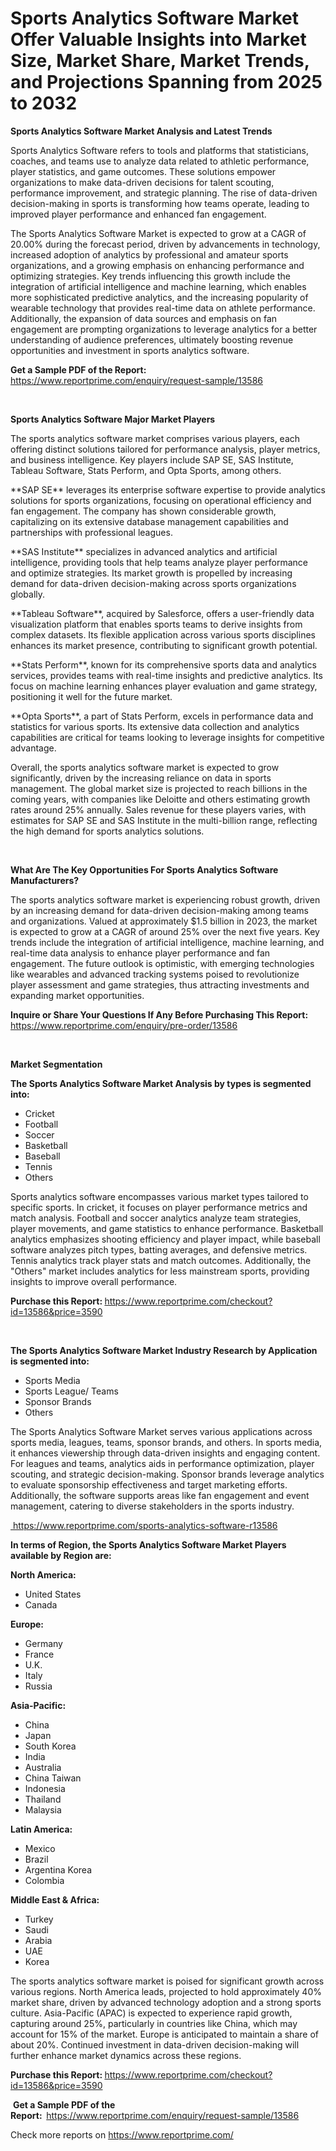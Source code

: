 <p><h1>Sports Analytics Software Market Offer Valuable Insights into Market Size, Market Share, Market Trends, and Projections Spanning from 2025 to 2032</h1></p><p><strong>Sports Analytics Software Market Analysis and Latest Trends</strong></p>
<p><p>Sports Analytics Software refers to tools and platforms that statisticians, coaches, and teams use to analyze data related to athletic performance, player statistics, and game outcomes. These solutions empower organizations to make data-driven decisions for talent scouting, performance improvement, and strategic planning. The rise of data-driven decision-making in sports is transforming how teams operate, leading to improved player performance and enhanced fan engagement.</p><p>The Sports Analytics Software Market is expected to grow at a CAGR of 20.00% during the forecast period, driven by advancements in technology, increased adoption of analytics by professional and amateur sports organizations, and a growing emphasis on enhancing performance and optimizing strategies. Key trends influencing this growth include the integration of artificial intelligence and machine learning, which enables more sophisticated predictive analytics, and the increasing popularity of wearable technology that provides real-time data on athlete performance. Additionally, the expansion of data sources and emphasis on fan engagement are prompting organizations to leverage analytics for a better understanding of audience preferences, ultimately boosting revenue opportunities and investment in sports analytics software.</p></p>
<p><strong>Get a Sample PDF of the Report:&nbsp;</strong> <a href="https://www.reportprime.com/enquiry/request-sample/13586?utm_campaign=3369&utm_medium=2&utm_source=Github&utm_content=ia&utm_term=20032025&utm_id=sports-analytics-software">https://www.reportprime.com/enquiry/request-sample/13586</a></p>
<p>&nbsp;</p>
<p><strong>Sports Analytics Software Major Market Players</strong></p>
<p><p>The sports analytics software market comprises various players, each offering distinct solutions tailored for performance analysis, player metrics, and business intelligence. Key players include SAP SE, SAS Institute, Tableau Software, Stats Perform, and Opta Sports, among others.</p><p>**SAP SE** leverages its enterprise software expertise to provide analytics solutions for sports organizations, focusing on operational efficiency and fan engagement. The company has shown considerable growth, capitalizing on its extensive database management capabilities and partnerships with professional leagues.</p><p>**SAS Institute** specializes in advanced analytics and artificial intelligence, providing tools that help teams analyze player performance and optimize strategies. Its market growth is propelled by increasing demand for data-driven decision-making across sports organizations globally.</p><p>**Tableau Software**, acquired by Salesforce, offers a user-friendly data visualization platform that enables sports teams to derive insights from complex datasets. Its flexible application across various sports disciplines enhances its market presence, contributing to significant growth potential.</p><p>**Stats Perform**, known for its comprehensive sports data and analytics services, provides teams with real-time insights and predictive analytics. Its focus on machine learning enhances player evaluation and game strategy, positioning it well for the future market.</p><p>**Opta Sports**, a part of Stats Perform, excels in performance data and statistics for various sports. Its extensive data collection and analytics capabilities are critical for teams looking to leverage insights for competitive advantage.</p><p>Overall, the sports analytics software market is expected to grow significantly, driven by the increasing reliance on data in sports management. The global market size is projected to reach billions in the coming years, with companies like Deloitte and others estimating growth rates around 25% annually. Sales revenue for these players varies, with estimates for SAP SE and SAS Institute in the multi-billion range, reflecting the high demand for sports analytics solutions.</p></p>
<p>&nbsp;</p>
<p><strong>What Are The Key Opportunities For Sports Analytics Software Manufacturers?</strong></p>
<p><p>The sports analytics software market is experiencing robust growth, driven by an increasing demand for data-driven decision-making among teams and organizations. Valued at approximately $1.5 billion in 2023, the market is expected to grow at a CAGR of around 25% over the next five years. Key trends include the integration of artificial intelligence, machine learning, and real-time data analysis to enhance player performance and fan engagement. The future outlook is optimistic, with emerging technologies like wearables and advanced tracking systems poised to revolutionize player assessment and game strategies, thus attracting investments and expanding market opportunities.</p></p>
<p><strong>Inquire or Share Your Questions If Any Before Purchasing This Report:</strong> <a href="https://www.reportprime.com/enquiry/pre-order/13586?utm_campaign=3369&utm_medium=2&utm_source=Github&utm_content=ia&utm_term=20032025&utm_id=sports-analytics-software">https://www.reportprime.com/enquiry/pre-order/13586</a></p>
<p>&nbsp;</p>
<p><strong>Market Segmentation</strong></p>
<p><strong>The Sports Analytics Software Market Analysis by types is segmented into:</strong></p>
<p><ul><li>Cricket</li><li>Football</li><li>Soccer</li><li>Basketball</li><li>Baseball</li><li>Tennis</li><li>Others</li></ul></p>
<p><p>Sports analytics software encompasses various market types tailored to specific sports. In cricket, it focuses on player performance metrics and match analysis. Football and soccer analytics analyze team strategies, player movements, and game statistics to enhance performance. Basketball analytics emphasizes shooting efficiency and player impact, while baseball software analyzes pitch types, batting averages, and defensive metrics. Tennis analytics track player stats and match outcomes. Additionally, the "Others" market includes analytics for less mainstream sports, providing insights to improve overall performance.</p></p>
<p><strong>Purchase this Report:&nbsp;</strong><a href="https://www.reportprime.com/checkout?id=13586&price=3590&utm_campaign=3369&utm_medium=2&utm_source=Github&utm_content=ia&utm_term=20032025&utm_id=sports-analytics-software">https://www.reportprime.com/checkout?id=13586&price=3590</a></p>
<p>&nbsp;</p>
<p><strong>The Sports Analytics Software Market Industry Research by Application is segmented into:</strong></p>
<p><ul><li>Sports Media</li><li>Sports League/ Teams</li><li>Sponsor Brands</li><li>Others</li></ul></p>
<p><p>The Sports Analytics Software Market serves various applications across sports media, leagues, teams, sponsor brands, and others. In sports media, it enhances viewership through data-driven insights and engaging content. For leagues and teams, analytics aids in performance optimization, player scouting, and strategic decision-making. Sponsor brands leverage analytics to evaluate sponsorship effectiveness and target marketing efforts. Additionally, the software supports areas like fan engagement and event management, catering to diverse stakeholders in the sports industry.</p></p>
<p><a href="https://www.reportprime.com/sports-analytics-software-r13586?utm_campaign=3369&utm_medium=2&utm_source=Github&utm_content=ia&utm_term=20032025&utm_id=sports-analytics-software">&nbsp;https://www.reportprime.com/sports-analytics-software-r13586</a></p>
<p><strong>In terms of Region, the Sports Analytics Software Market Players available by Region are:</strong></p>
<p>
    <p> <strong> North America: </strong>
        <ul>
            <li>United States</li>
            <li>Canada</li>
        </ul>
        </p> 
    <p> <strong> Europe: </strong>
        <ul>
            <li>Germany</li>
            <li>France</li>
            <li>U.K.</li>
            <li>Italy</li>
            <li>Russia</li>
        </ul>
        </p> 
    <p> <strong> Asia-Pacific: </strong>
        <ul>
            <li>China</li>
            <li>Japan</li>
            <li>South Korea</li>
            <li>India</li>
            <li>Australia</li>
            <li>China Taiwan</li>
            <li>Indonesia</li>
            <li>Thailand</li>
            <li>Malaysia</li>
        </ul>
        </p> 
    <p> <strong> Latin America: </strong>
        <ul>
            <li>Mexico</li>
            <li>Brazil</li>
            <li>Argentina Korea</li>
            <li>Colombia</li>
        </ul>
        </p> 
    <p> <strong> Middle East & Africa: </strong>
        <ul>
            <li>Turkey</li>
            <li>Saudi</li>
            <li>Arabia</li>
            <li>UAE</li>
            <li>Korea</li>
        </ul>
    </p>
    </p>
<p><p>The sports analytics software market is poised for significant growth across various regions. North America leads, projected to hold approximately 40% market share, driven by advanced technology adoption and a strong sports culture. Asia-Pacific (APAC) is expected to experience rapid growth, capturing around 25%, particularly in countries like China, which may account for 15% of the market. Europe is anticipated to maintain a share of about 20%. Continued investment in data-driven decision-making will further enhance market dynamics across these regions.</p></p>
<p><strong>Purchase this Report: </strong><a href="https://www.reportprime.com/checkout?id=13586&price=3590&utm_campaign=3369&utm_medium=2&utm_source=Github&utm_content=ia&utm_term=20032025&utm_id=sports-analytics-software">https://www.reportprime.com/checkout?id=13586&price=3590</a></p>
<p>&nbsp;<strong>Get a Sample PDF of the Report:&nbsp;&nbsp;</strong><a href="https://www.reportprime.com/enquiry/request-sample/13586?utm_campaign=3369&utm_medium=2&utm_source=Github&utm_content=ia&utm_term=20032025&utm_id=sports-analytics-software">https://www.reportprime.com/enquiry/request-sample/13586</a></p>
<p><strong></strong></p>
<p>Check more reports on <a href="https://www.reportprime.com/?utm_campaign=3369&utm_medium=2&utm_source=Github&utm_content=ia&utm_term=20032025&utm_id=sports-analytics-software">https://www.reportprime.com/</a></p>